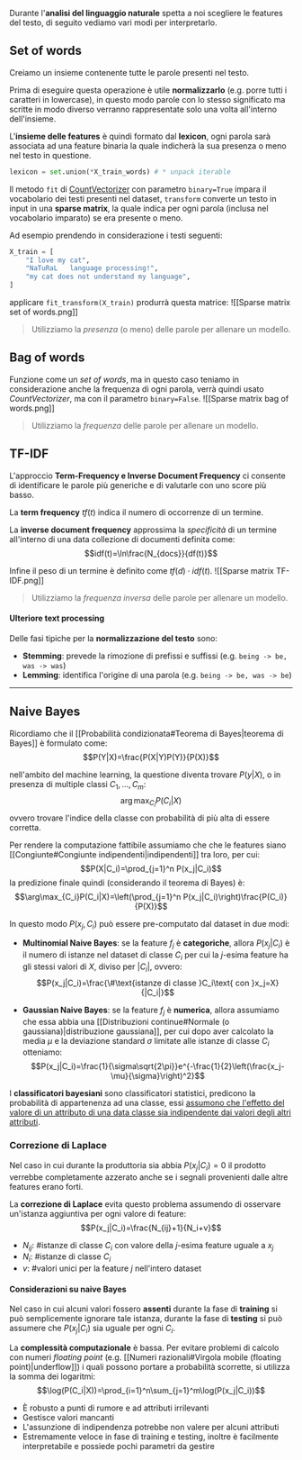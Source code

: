 Durante l'**analisi del linguaggio naturale** spetta a noi scegliere le features del testo, di seguito vediamo vari modi per interpretarlo.

## Set of words
Creiamo un insieme contenente tutte le parole presenti nel testo.

Prima di eseguire questa operazione è utile **normalizzarlo** (e.g. porre tutti i caratteri in lowercase), in questo modo parole con lo stesso significato ma scritte in modo diverso verranno rappresentate solo una volta all'interno dell'insieme.

L'**insieme delle features** è quindi formato dal **lexicon**, ogni parola sarà associata ad una feature binaria la quale indicherà la sua presenza o meno nel testo in questione.
```python
lexicon = set.union(*X_train_words) # * unpack iterable
```

Il metodo `fit` di [CountVectorizer](https://scikit-learn.org/1.5/modules/generated/sklearn.feature_extraction.text.CountVectorizer.html) con parametro `binary=True` impara il vocabolario dei testi presenti nel dataset, `transform` converte un testo in input in una **sparse matrix**, la quale indica per ogni parola (inclusa nel vocabolario imparato) se era presente o meno.

Ad esempio prendendo in considerazione i testi seguenti:
```python
X_train = [
    "I love my cat",
    "NaTuRaL   language processing!",
    "my cat does not understand my language",
]
```

applicare `fit_transform(X_train)` produrrà questa matrice:
![[Sparse matrix set of words.png]]

>Utilizziamo la _presenza_ (o meno) delle parole per allenare un modello.

## Bag of words
Funzione come un _set of words_, ma in questo caso teniamo in considerazione anche la frequenza di ogni parola, verrà quindi usato _CountVectorizer_, ma con il parametro `binary=False`.
![[Sparse matrix bag of words.png]]

>Utilizziamo la _frequenza_ delle parole per allenare un modello.

## TF-IDF
L'approccio **Term-Frequency e Inverse Document Frequency** ci consente di identificare le parole più generiche e di valutarle con uno score più basso.

La **term frequency** $tf(t)$ indica il numero di occorrenze di un termine.

La **inverse document frequency** approssima la _specificità_ di un termine all'interno di una data collezione di documenti definita come:
$$idf(t)=\ln\frac{N_{docs}}{df(t)}$$

Infine il peso di un termine è definito come $tf(d)\cdot idf(t)$.
![[Sparse matrix TF-IDF.png]]

>Utilizziamo la _frequenza inversa_ delle parole per allenare un modello.

#### Ulteriore text processing
Delle fasi tipiche per la **normalizzazione del testo** sono:
- **Stemming**: prevede la rimozione di prefissi e suffissi
	(e.g. `being -> be, was -> was`)
- **Lemming**: identifica l'origine di una parola
	(e.g. `being -> be, was -> be`)


---
## Naive Bayes
Ricordiamo che il [[Probabilità condizionata#Teorema di Bayes|teorema di Bayes]] è formulato come:
$$P(Y|X)=\frac{P(X|Y)P(Y)}{P(X)}$$

nell'ambito del machine learning, la questione diventa trovare $P(y|X)$, o in presenza di multiple classi $C_1,...,C_m$:
$$\arg\max_{C_i} P(C_i|X)$$
ovvero trovare l'indice della classe con probabilità di più alta di essere corretta.

Per rendere la computazione fattibile assumiamo che che le features siano [[Congiunte#Congiunte indipendenti|indipendenti]] tra loro, per cui:
$$P(X|C_i)=\prod_{j=1}^n P(x_j|C_i)$$
la predizione finale quindi (considerando il teorema di Bayes) è:
$$\arg\max_{C_i}P(C_i|X)=\left(\prod_{j=1}^n P(x_j|C_i)\right)\frac{P(C_i)}{P(X)}$$

In questo modo $P(x_j,C_i)$ può essere pre-computato dal dataset in due modi:
- **Multinomial Naive Bayes**: se la feature $f_j$ è **categoriche**, allora $P(x_j|C_i)$ è il numero di istanze nel dataset di classe $C_i$ per cui la $j$-esima feature ha gli stessi valori di $X$, diviso per $|C_i|$, ovvero:
$$P(x_j|C_i)=\frac{\#\text{istanze di classe }C_i\text{ con }x_j=X}{|C_i|}$$

- **Gaussian Naive Bayes**: se la feature $f_j$ è **numerica**, allora assumiamo che essa abbia una [[Distribuzioni continue#Normale (o gaussiana)|distribuzione gaussiana]], per cui dopo aver calcolato la media $\mu$ e la deviazione standard $\sigma$ limitate alle istanze di classe $C_i$ otteniamo:
$$P(x_j|C_i)=\frac{1}{\sigma\sqrt{2\pi}}e^{-\frac{1}{2}\left(\frac{x_j-\mu}{\sigma}\right)^2}$$

I **classificatori bayesiani** sono classificatori statistici, predicono la probabilità di appartenenza ad una classe, essi <u>assumono che l'effetto del valore di un attributo di una data classe sia indipendente dai valori degli altri attributi</u>.

### Correzione di Laplace
Nel caso in cui durante la produttoria sia abbia $P(x_j|C_i)=0$ il prodotto verrebbe completamente azzerato anche se i segnali provenienti dalle altre features erano forti.

La **correzione di Laplace** evita questo problema assumendo di osservare un'istanza aggiuntiva per ogni valore di feature:
$$P(x_j|C_i)=\frac{N_{ij}+1}{N_i+v}$$

- $N_{ij}$: $\#$istanze di classe $C_i$ con valore della $j$-esima feature uguale a $x_j$
- $N_i$: $\#$istanze di classe $C_i$
- $v$: $\#$valori unici per la feature $j$ nell'intero dataset

#### Considerazioni su naive Bayes
Nel caso in cui alcuni valori fossero **assenti** durante la fase di **training** si può semplicemente ignorare tale istanza, durante la fase di **testing** si può assumere che $P(x_j|C_i)$ sia uguale per ogni $C_i$.

La **complessità computazionale** è bassa.
Per evitare problemi di calcolo con numeri _floating point_ (e.g. [[Numeri razionali#Virgola mobile (floating point)|underflow]]) i quali possono portare a probabilità scorrette, si utilizza la somma dei logaritmi:
$$\log(P(C_i|X))=\prod_{i=1}^n\sum_{j=1}^m\log(P(x_j|C_i))$$

- È robusto a punti di rumore e ad attributi irrilevanti
- Gestisce valori mancanti
- L'assunzione di indipendenza potrebbe non valere per alcuni attributi
- Estremamente veloce in fase di training e testing, inoltre è facilmente interpretabile e possiede pochi parametri da gestire

